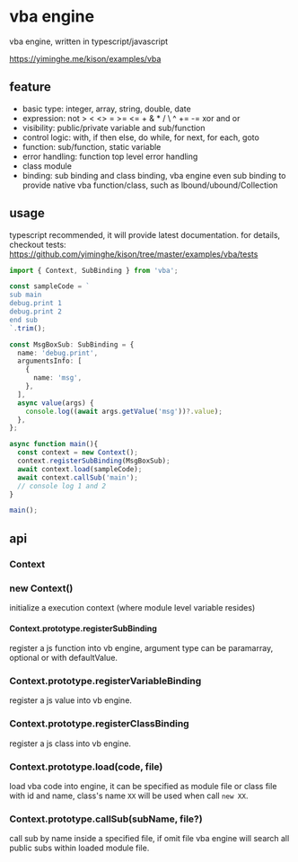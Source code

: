 # vba engine

vba engine, written in typescript/javascript

https://yiminghe.me/kison/examples/vba

## feature
- basic type: integer, array, string, double, date
- expression: not > < <> = >= <= + & * / \ ^ += -= xor and or
- visibility: public/private variable and sub/function
- control logic: with, if then else, do while, for next, for each, goto
- function: sub/function, static variable
- error handling: function top level error handling
- class module
- binding: sub binding and class binding, vba engine even sub binding to provide native vba function/class, such as lbound/ubound/Collection

## usage

typescript recommended, it will provide latest documentation. for details, checkout tests: https://github.com/yiminghe/kison/tree/master/examples/vba/tests

```typescript
import { Context, SubBinding } from 'vba';

const sampleCode = `
sub main
debug.print 1
debug.print 2
end sub
`.trim();

const MsgBoxSub: SubBinding = {
  name: 'debug.print',
  argumentsInfo: [
    {
      name: 'msg',
    },
  ],
  async value(args) {
    console.log((await args.getValue('msg'))?.value);
  },
};

async function main(){
  const context = new Context();
  context.registerSubBinding(MsgBoxSub);
  await context.load(sampleCode);
  await context.callSub('main');
  // console log 1 and 2
}

main();
```

## api

### Context

### new Context()

initialize a execution context (where module level variable resides)

#### Context.prototype.registerSubBinding

register a js function into vb engine, argument type can be paramarray, optional or with defaultValue.

### Context.prototype.registerVariableBinding

register a js value into vb engine.

### Context.prototype.registerClassBinding

register a js class into vb engine.

### Context.prototype.load(code, file)

load vba code into engine, it can be specified as module file or class file with id and name, class's name `XX` will be used when call `new XX`.

### Context.prototype.callSub(subName, file?)

call sub by name inside a specified file, if omit file vba engine will search all public subs within loaded module file. 


